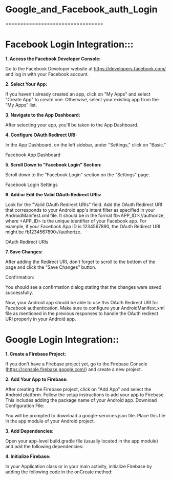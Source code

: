 # Google_and_Facebook_auth_Login
=================================
# Facebook Login Integration:::

**1. Access the Facebook Developer Console:**

Go to the Facebook Developer website at https://developers.facebook.com/ and log in with your Facebook account.

**2. Select Your App:**

If you haven't already created an app, click on "My Apps" and select "Create App" to create one. Otherwise, select your existing app from the "My Apps" list.

**3. Navigate to the App Dashboard:**

After selecting your app, you'll be taken to the App Dashboard.

**4. Configure OAuth Redirect URI:**

In the App Dashboard, on the left sidebar, under "Settings," click on "Basic."

Facebook App Dashboard

**5. Scroll Down to "Facebook Login" Section:**

Scroll down to the "Facebook Login" section on the "Settings" page.

Facebook Login Settings

**6. Add or Edit the Valid OAuth Redirect URIs:**

Look for the "Valid OAuth Redirect URIs" field.
Add the OAuth Redirect URI that corresponds to your Android app's intent filter as specified in your AndroidManifest.xml file. It should be in the format fb<APP_ID>://authorize, where <APP_ID> is the unique identifier of your Facebook app.
For example, if your Facebook App ID is 1234567890, the OAuth Redirect URI might be fb1234567890://authorize.

OAuth Redirect URIs

**7. Save Changes:**

After adding the Redirect URI, don't forget to scroll to the bottom of the page and click the "Save Changes" button.

Confirmation:

You should see a confirmation dialog stating that the changes were saved successfully.

Now, your Android app should be able to use this OAuth Redirect URI for Facebook authentication. Make sure to configure your AndroidManifest.xml file as mentioned in the previous responses to handle the OAuth redirect URI properly in your Android app.


# Google Login Integration:: 

**1. Create a Firebase Project:**

If you don't have a Firebase project yet, go to the Firebase Console (https://console.firebase.google.com/) and create a new project.

**2. Add Your App to Firebase:**

After creating the Firebase project, click on "Add App" and select the Android platform.
Follow the setup instructions to add your app to Firebase. This includes adding the package name of your Android app.
Download Configuration File:

You will be prompted to download a google-services.json file. Place this file in the app module of your Android project.

**3. Add Dependencies:**

Open your app-level build.gradle file (usually located in the app module) and add the following dependencies:

**4. Initialize Firebase:**

In your Application class or in your main activity, initialize Firebase by adding the following code in the onCreate method:
